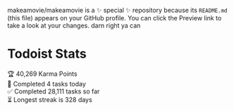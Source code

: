 makeamovie/makeamovie is a ✨ special ✨ repository because its `README.md` (this file) appears on your GitHub profile.
You can click the Preview link to take a look at your changes. darn right ya can

# Todoist Stats

<!-- TODO-IST:START -->
🏆  40,269 Karma Points           
🌸  Completed 4 tasks today           
✅  Completed 28,111 tasks so far           
⏳  Longest streak is 328 days
<!-- TODO-IST:END -->